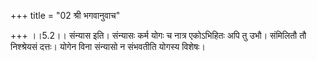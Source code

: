 +++
title = "02 श्री भगवानुवाच"

+++
।।5.2।। संन्यास इति। संन्यासः कर्म योगः च नात्र एकोऽभिहितः अपि तु उभौ। संमिलितौ तौ निश्श्रेयसं दत्तः। योगेन विना संन्यासो न संभवतीति योगस्य विशेषः।
